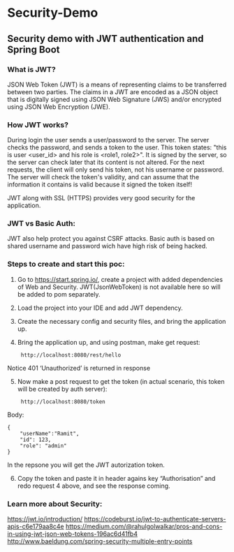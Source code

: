 # Security-Demo
## Security demo with JWT authentication and Spring Boot


### What is JWT?
JSON Web Token (JWT) is a means of representing claims to be transferred between two parties. The claims in a JWT are encoded as a JSON object that is digitally signed using JSON Web Signature (JWS) and/or encrypted using JSON Web Encryption (JWE).

### How JWT works?
During login the user sends a user/password to the server. The server checks the password, and sends a token to the user. This token states: "this is user <user_id> and his role is <role1, role2>". It is signed by the server, so the server can check later that its content is not altered. For the next requests, the client will only send his token, not his username or password. The server will check the token's validity, and can assume that the information it contains is valid because it signed the token itself!

JWT along with SSL (HTTPS) provides very good security for the application.

### JWT vs Basic Auth:
JWT also help protect you against CSRF attacks.
Basic auth is based on shared username and password wich have high risk of being hacked.


### Steps to create and start this poc:
1. Go to https://start.spring.io/, create a project with added dependencies of Web and Security. JWT(JsonWebToken) is not available here so will be added to pom separately.
2. Load the project into your IDE and add JWT dependency.
3. Create the necessary config and security files, and bring the application up.
4. Bring the application up, and using postman, make get request:

		http://localhost:8080/rest/hello
	
Notice 401 ‘Unauthorized’ is returned in response

5. Now make a post request to get the token (in actual scenario, this token will be created by auth server):
		
		http://localhost:8080/token
Body: 
```
{
	"userName":"Ramit",
	"id": 123,
	"role": "admin"
}
```
In the repsone you will get the JWT autorization token. 

6. Copy the token and paste it in header agains key “Authorisation” and redo request 4 above, and see the response coming.


### Learn more about Security:
https://jwt.io/introduction/
https://codeburst.io/jwt-to-authenticate-servers-apis-c6e179aa8c4e
https://medium.com/@rahulgolwalkar/pros-and-cons-in-using-jwt-json-web-tokens-196ac6d41fb4
http://www.baeldung.com/spring-security-multiple-entry-points
